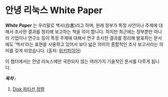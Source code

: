 # 안녕 리눅스 White Paper

_**White Paper**_ 는 우리말로 백서\(白書\)라고 하며, 원래 정부가 특정 사안이나 주제에 대해서 조사한 결과를 정리해 보고하는 책을 의미 합니다. 하지만 최근에는 정부뿐만 아니라 기업이나 연구소 등이 특정 주제에 대해서 연구 조사한 결과를 정리해 발표하는 문서에도 '백서'라는 표현을 사용하고 있어서 보다 넓은 의미의 종합적인 조사 보고서라는 의미를 갖게 되었습니다. \(출처: [위키피이아](https://ko.wikipedia.org/wiki/%EB%B0%B1%EC%84%9C)\)

이 챕터에서는 안녕 리눅스에만 국한되지 않는 여러가지 기술적인 문서를 다루게 됩니다.

_**목차 :**_

1. [Disk 파티션 정렬](wp-partition-alignment.md)

